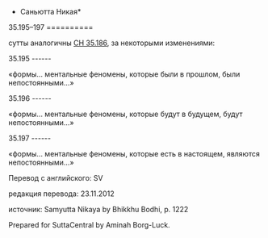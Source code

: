 * Саньютта Никая*

35\.195–197
\=\=\=\=\=\=\=\=\=\=

сутты аналогичны [СН 35\.186](/sn35\.186/ru/sv), за некоторыми изменениями:

35\.195
\-\-\-\-\-\-

«формы… ментальные феномены, которые были в прошлом, были непостоянными…»

35\.196
\-\-\-\-\-\-

«формы… ментальные феномены, которые будут в будущем, будут непостоянными…»

35\.197
\-\-\-\-\-\-

«формы… ментальные феномены, которые есть в настоящем, являются непостоянными…»

Перевод с английского: SV

редакция перевода: 23\.11\.2012

источник: Samyutta Nikaya by Bhikkhu Bodhi, p\. 1222

Prepared for SuttaCentral by Aminah Borg\-Luck\.